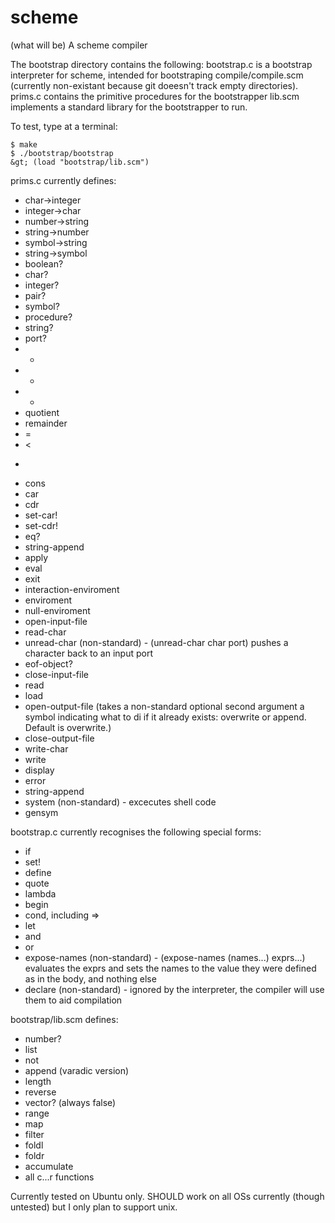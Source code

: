 scheme
======

(what will be) A scheme compiler

The bootstrap directory contains the following:
bootstrap.c is a bootstrap interpreter for scheme, intended for bootstraping compile/compile.scm (currently non-existant because git doeesn't track empty directories).
prims.c contains the primitive procedures for the bootstrapper
lib.scm implements a standard library for the bootstrapper to run.

To test, type at a terminal:

```shell
$ make
$ ./bootstrap/bootstrap
&gt; (load "bootstrap/lib.scm")
```

prims.c currently defines:

- char->integer
- integer->char
- number->string
- string->number
- symbol->string
- string->symbol
- boolean?
- char?
- integer?
- pair?
- symbol?
- procedure?
- string?
- port?
- +
- -
- *
- quotient
- remainder
- =
- <
- >
- cons
- car
- cdr
- set-car!
- set-cdr!
- eq?
- string-append
- apply
- eval
- exit
- interaction-enviroment
- enviroment
- null-enviroment
- open-input-file
- read-char
- unread-char (non-standard) - (unread-char char port) pushes a character back to an input port
- eof-object?
- close-input-file
- read
- load
- open-output-file (takes a non-standard optional second argument a symbol indicating what to di if it already exists: overwrite or append. Default is overwrite.)
- close-output-file
- write-char
- write
- display
- error
- string-append
- system (non-standard) - excecutes shell code
- gensym


bootstrap.c currently recognises the following special forms:

- if
- set!
- define
- quote
- lambda
- begin
- cond, including =>
- let
- and
- or
- expose-names (non-standard) - (expose-names (names...) exprs...) evaluates the exprs and sets the names to the value they were defined as in the body, and nothing else
- declare (non-standard) - ignored by the interpreter, the compiler will use them to aid compilation

bootstrap/lib.scm defines:

- number?
- list
- not
- append (varadic version)
- length
- reverse
- vector? (always false)
- range
- map
- filter
- foldl
- foldr
- accumulate
- all c...r functions

Currently tested on Ubuntu only.
SHOULD work on all OSs currently (though untested) but I only plan to support unix.